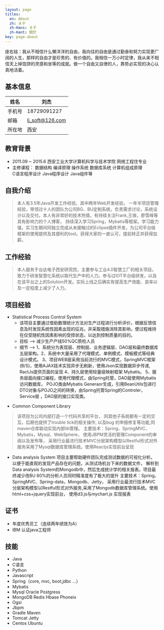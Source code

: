 ```yaml
---
layout: page
titles:
  en: About
  zh: 关于
  zh-Hans: 关于
  zh-Hant: 關於
key: page-about
---
```

座右铭：我从不相信什么懒洋洋的自由，我向往的自由是通过勤奋和努力实现更广阔的人生，那样的自由才是珍贵的、有价值的。我相信一万小时定律，我从来不相信天上掉馅饼的灵感和坐等的成就。做一个自由又自律的人，靠势必实现的决心认真地活着。

## 基本信息

| 姓名       |  刘杰              |
| --------   | -------------------|
| 手机号     |  18729091227       |
| 邮箱       |  lj_soft@126.com   |
| 所在地     |  西安              |

## 教育背景
> 
* 2011.09 ~ 2015.6 西安工业大学计算机科学与技术学院 网络工程住专业
* 主修课程： 数据结构 编译原理 操作系统 数据库系统 计算机组成原理   
             C语言程序设计 Java程序设计 Java组件等

## 自我介绍
> 本人有3.5年Java开发工作经验，其中两年Web开发经验， 一年半项目管理经验，带领过十人的团队为公司BG、BU定制系统，负责需求讨论，系统设计以及交付。本人有非常好的技术热情，有持续关注Frank,王垠，廖雪峰等具有影响力的个人博客， 持续深入学习Spring，Mybatis等框架。学习能力强，实习生期间同独立完成从未接触过的Eclipse插件开发，为公司平台级框架的使用提供及其便利的tool。获得大家的一直认可，提前转正并获得加薪。

## 工作经验
> 本人服务于台达电子西安研究院，主要参与工业4.0智慧工厂的相关项目。致力于研发智慧化系统以取代生产中的人力。参与过IOT平台级研发，以及在该平台之上的Solution开发。实际上线之后确实有提高生产效能、良率以及一定程度上减少了人力。

## 项目经验
+ Statistical Process Control System
  + 该项目主要通过借助数理统计方法对生产过程进行分析评价，根据反馈信息及时发现系统性因素出现的征兆，并采取措施消除其影响，使过程维持在仅受随机性因素影响的受控状态，以达到控制质量的目的。
  + 目标  --> 减少生产产线50%QC质检人员
  + 细节  --> 1、系统分为表现层、控制层、业务逻辑层、DAO层和最终数据库五层架构。2、系统中大量采用了代理模式、单例模式、模板模式等经典设计模式。
3、项目WEB层采用当前流行的MVC模式，SpringMVC框架(B/S)，使用AJAX技术实现异步无刷新，使用Json实现数据异步传递, RactJs提供页面的呈现
4、持久层使用轻量级映射框架 Mybatis。
5、服务层面向接口编程，使用代理模式，由Spring托管，DAO层使用Mybatis访问数据库， POJO类由Mybatis Generaor生成，引用BeanUtils包进行DTO对象与POJO之间的转换，由Spring托管Spring的Controler，Service层 ，DAO层的接口实现类。
* Common Component Library
> 该项目为公司内部打造一个代码共享的平台， 同其他子系统都有一定的交互。后期也提供了trouble tick的相关操作, 以及bug 的申报修复等功能,同maven仓库联动实现内部lib管理。
主要技术：Spring、SpringMVC、Mybatis，Mysql、WebSphere， 使用JBPM灵活的管理Component的审阅以及发布等， 采用行业最流行技术MVC分层架构模型以Restful形式对外服务采用了Mysql数据库管理系统。使用Reactjs实现前台呈现
* Data analysis System
项目主要帮助硬件团队完成测试数据的可视化分析。以便于能直观的发现产品存在的问题，从测试场机台下来的数据文件， 解析到Data analysis System的Mongodb中，然后生成统计学的相关报表。项目最终减少改BU 60%的分析人员同时精准度有了极大的提升
主要技术：Spring、SpringMVC、Spring-data，Mongodb、Jetty， 采用行业最流行技术MVC分层架构模型以Restful形式对外服务,采用了Mongodb数据库管理系统。使用html+css+jquery实现前台， 使用d3.js与mychart.js 实现报表

## 证书
* 年度优秀员工（连续两年绩效为A）
* IBM 认证java工程师




## 技能

* Java
* C语言
* Python
* Javascript
* Spring（core, mvc, boot,jdbc ...）
* Mybatis
* Mysql Oracle Postgress
* MongoDB Redis Hbase Phoneix
* Ogsi
* Jbpm
* Gradle Maven
* Tomcat Jetty
* Centos Ubuntu

